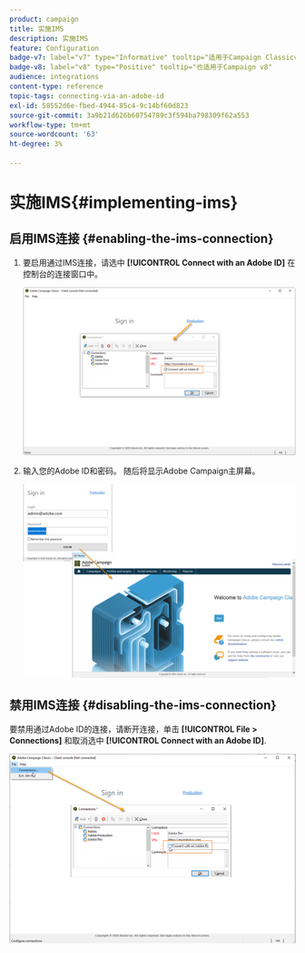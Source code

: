 ```yaml
---
product: campaign
title: 实施IMS
description: 实施IMS
feature: Configuration
badge-v7: label="v7" type="Informative" tooltip="适用于Campaign Classicv7"
badge-v8: label="v8" type="Positive" tooltip="也适用于Campaign v8"
audience: integrations
content-type: reference
topic-tags: connecting-via-an-adobe-id
exl-id: 58552d6e-fbed-4944-85c4-9c14bf60d823
source-git-commit: 3a9b21d626b60754789c3f594ba798309f62a553
workflow-type: tm+mt
source-wordcount: '63'
ht-degree: 3%

---
```


# 实施IMS{#implementing-ims}



## 启用IMS连接 {#enabling-the-ims-connection}

1. 要启用通过IMS连接，请选中 **[!UICONTROL Connect with an Adobe ID]** 在控制台的连接窗口中。

   ![](assets/ims_1.png)

1. 输入您的Adobe ID和密码。 随后将显示Adobe Campaign主屏幕。

   ![](assets/ims_2.png)

## 禁用IMS连接 {#disabling-the-ims-connection}

要禁用通过Adobe ID的连接，请断开连接，单击 **[!UICONTROL File > Connections]** 和取消选中 **[!UICONTROL Connect with an Adobe ID]**.

![](assets/ims_4.png)
